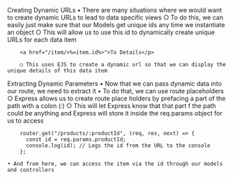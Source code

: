 Creating Dynamic URLs
	• There are many situations where we would want to create dynamic URLs to lead to data specific views
		○ To do this, we can easily just make sure that our Models get unique ids any time we instantiate an object
		○ This will allow us to use this id to dynamically create unique URLs for each data item
		
		<a href="/item/<%=item.id%>">To Details</p>
		
		○ This uses EJS to create a dynamic url so that we can display the unique details of this data item
		
Extracting Dynamic Parameters
	• Now that we can pass dynamic data into our route, we need to extract it
	• To do that, we can use route placeholders
		○ Express allows us to create route place holders by prefacing a part of the path with a colon (:)
		○ This will let Express know that that part f the path could be anything and Express will store it inside the req.params object for us to access
		
		
		router.get("/products/:productId", (req, res, next) => {
		  const id = req.params.productId;
		  console.log(id); // Logs the id from the URL to the console
		};
		
	• And from here, we can access the item via the id through our models and controllers
